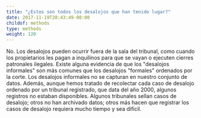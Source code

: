 ```yaml
---
title: "¿Estos son todos los desalojos que han tenido lugar?"
date: 2017-11-19T20:43:49-08:00
childof: methods
type: methods
weight: 120
---
```

No. Los desalojos pueden ocurrir fuera de la sala del tribunal, como cuando los propietarios les pagan a inquilinos para que se vayan o ejecuten cierres patronales ilegales. Existe alguna evidencia de que los "desalojos informales" son más comunes que los desalojos "formales" ordenados por la corte. Los desalojos informales no se capturan en nuestro conjunto de datos. Además, aunque hemos tratado de recolectar cada caso de desalojo ordenado por un tribunal registrado, que data del año 2000, algunos registros no estaban disponibles. Algunos tribunales sellan casos de desalojo; otros no han archivado datos; otros más hacen que registrar los casos de desalojo requiera mucho tiempo y sea difícil.